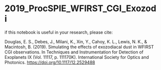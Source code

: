 # 2019_ProcSPIE_WFIRST_CGI_Exozodi

if this notebook is useful in your research, please cite:

Douglas, E. S., Debes, J., Milani, K., Xin, Y., Cahoy, K. L., Lewis, N. K., & Macintosh, B. (2019). Simulating the effects of exozodiacal dust in WFIRST CGI observations. In Techniques and Instrumentation for Detection of Exoplanets IX (Vol. 11117, p. 111170K). International Society for Optics and Photonics. https://doi.org/10.1117/12.2529488
